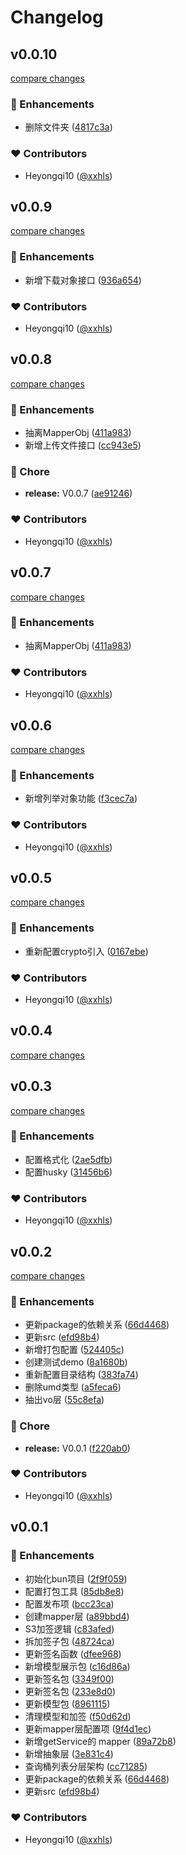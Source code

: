 # Changelog

## v0.0.10

[compare changes](https://github.com/UnHF/s3-sdk/compare/v0.0.9...v0.0.10)

### 🚀 Enhancements

- 删除文件夹 ([4817c3a](https://github.com/UnHF/s3-sdk/commit/4817c3a))

### ❤️ Contributors

- Heyongqi10 ([@xxhls](https://github.com/xxhls))

## v0.0.9

[compare changes](https://github.com/UnHF/s3-sdk/compare/v0.0.8...v0.0.9)

### 🚀 Enhancements

- 新增下载对象接口 ([936a654](https://github.com/UnHF/s3-sdk/commit/936a654))

### ❤️ Contributors

- Heyongqi10 ([@xxhls](https://github.com/xxhls))

## v0.0.8

[compare changes](https://github.com/UnHF/s3-sdk/compare/v0.0.7...v0.0.8)

### 🚀 Enhancements

- 抽离MapperObj ([411a983](https://github.com/UnHF/s3-sdk/commit/411a983))
- 新增上传文件接口 ([cc943e5](https://github.com/UnHF/s3-sdk/commit/cc943e5))

### 🏡 Chore

- **release:** V0.0.7 ([ae91246](https://github.com/UnHF/s3-sdk/commit/ae91246))

### ❤️ Contributors

- Heyongqi10 ([@xxhls](https://github.com/xxhls))

## v0.0.7

[compare changes](https://github.com/UnHF/s3-sdk/compare/v0.0.6...v0.0.7)

### 🚀 Enhancements

- 抽离MapperObj ([411a983](https://github.com/UnHF/s3-sdk/commit/411a983))

### ❤️ Contributors

- Heyongqi10 ([@xxhls](https://github.com/xxhls))

## v0.0.6

[compare changes](https://github.com/UnHF/s3-sdk/compare/v0.0.5...v0.0.6)

### 🚀 Enhancements

- 新增列举对象功能 ([f3cec7a](https://github.com/UnHF/s3-sdk/commit/f3cec7a))

### ❤️ Contributors

- Heyongqi10 ([@xxhls](https://github.com/xxhls))

## v0.0.5

[compare changes](https://github.com/UnHF/s3-sdk/compare/v0.0.3...v0.0.5)

### 🚀 Enhancements

- 重新配置crypto引入 ([0167ebe](https://github.com/UnHF/s3-sdk/commit/0167ebe))

### ❤️ Contributors

- Heyongqi10 ([@xxhls](https://github.com/xxhls))

## v0.0.4

[compare changes](https://github.com/UnHF/s3-sdk/compare/v0.0.3...v0.0.4)

## v0.0.3

[compare changes](https://github.com/UnHF/s3-sdk/compare/v0.0.2...v0.0.3)

### 🚀 Enhancements

- 配置格式化 ([2ae5dfb](https://github.com/UnHF/s3-sdk/commit/2ae5dfb))
- 配置husky ([31456b6](https://github.com/UnHF/s3-sdk/commit/31456b6))

### ❤️ Contributors

- Heyongqi10 ([@xxhls](https://github.com/xxhls))

## v0.0.2

[compare changes](https://github.com/UnHF/s3-sdk/compare/v0.0.1...v0.0.2)

### 🚀 Enhancements

- 更新package的依赖关系 ([66d4468](https://github.com/UnHF/s3-sdk/commit/66d4468))
- 更新src ([efd98b4](https://github.com/UnHF/s3-sdk/commit/efd98b4))
- 新增打包配置 ([524405c](https://github.com/UnHF/s3-sdk/commit/524405c))
- 创建测试demo ([8a1680b](https://github.com/UnHF/s3-sdk/commit/8a1680b))
- 重新配置目录结构 ([383fa74](https://github.com/UnHF/s3-sdk/commit/383fa74))
- 删除umd类型 ([a5feca6](https://github.com/UnHF/s3-sdk/commit/a5feca6))
- 抽出vo层 ([55c8efa](https://github.com/UnHF/s3-sdk/commit/55c8efa))

### 🏡 Chore

- **release:** V0.0.1 ([f220ab0](https://github.com/UnHF/s3-sdk/commit/f220ab0))

### ❤️ Contributors

- Heyongqi10 ([@xxhls](https://github.com/xxhls))

## v0.0.1

### 🚀 Enhancements

- 初始化bun项目 ([2f9f059](https://github.com/UnHF/s3-sdk/commit/2f9f059))
- 配置打包工具 ([85db8e8](https://github.com/UnHF/s3-sdk/commit/85db8e8))
- 配置发布项 ([bcc23ca](https://github.com/UnHF/s3-sdk/commit/bcc23ca))
- 创建mapper层 ([a89bbd4](https://github.com/UnHF/s3-sdk/commit/a89bbd4))
- S3加签逻辑 ([c83afed](https://github.com/UnHF/s3-sdk/commit/c83afed))
- 拆加签子包 ([48724ca](https://github.com/UnHF/s3-sdk/commit/48724ca))
- 更新签名函数 ([dfee968](https://github.com/UnHF/s3-sdk/commit/dfee968))
- 新增模型展示包 ([c16d86a](https://github.com/UnHF/s3-sdk/commit/c16d86a))
- 更新签名包 ([3349f00](https://github.com/UnHF/s3-sdk/commit/3349f00))
- 更新签名包 ([233e8d0](https://github.com/UnHF/s3-sdk/commit/233e8d0))
- 更新模型包 ([8961115](https://github.com/UnHF/s3-sdk/commit/8961115))
- 清理模型和加签 ([f50d62d](https://github.com/UnHF/s3-sdk/commit/f50d62d))
- 更新mapper层配置项 ([9f4d1ec](https://github.com/UnHF/s3-sdk/commit/9f4d1ec))
- 新增getService的 mapper ([89a72b8](https://github.com/UnHF/s3-sdk/commit/89a72b8))
- 新增抽象层 ([3e831c4](https://github.com/UnHF/s3-sdk/commit/3e831c4))
- 查询桶列表分层架构 ([cc71285](https://github.com/UnHF/s3-sdk/commit/cc71285))
- 更新package的依赖关系 ([66d4468](https://github.com/UnHF/s3-sdk/commit/66d4468))
- 更新src ([efd98b4](https://github.com/UnHF/s3-sdk/commit/efd98b4))

### ❤️ Contributors

- Heyongqi10 ([@xxhls](https://github.com/xxhls))
